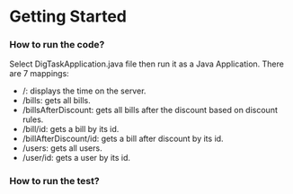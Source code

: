 # Getting Started

### How to run the code?
Select DigTaskApplication.java file then run it as a Java Application. There are 7 mappings:

* /: displays the time on the server.
* /bills: gets all bills.
* /billsAfterDiscount: gets all bills after the discount based on discount rules.
* /bill/id: gets a bill by its id.
* /billAfterDiscount/id: gets a bill after discount by its id.
* /users: gets all users.
* /user/id: gets a user by its id.

### How to run the test?